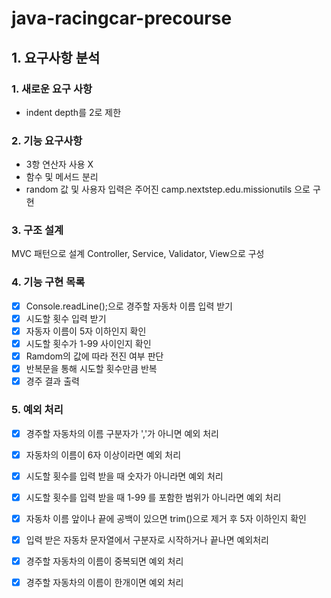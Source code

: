# java-racingcar-precourse

## 1. 요구사항 분석

### 1. 새로운 요구 사항

- indent depth를 2로 제한

### 2. 기능 요구사항

- 3항 연산자 사용 X
- 함수 및 메서드 분리
- random 값 및 사용자 입력은 주어진 camp.nextstep.edu.missionutils 으로 구현

### 3. 구조 설계

MVC 패턴으로 설계
Controller, Service, Validator, View으로 구성

### 4. 기능 구현 목록

- [x] Console.readLine();으로 경주할 자동차 이름 입력 받기
- [x] 시도할 횟수 입력 받기
- [x] 자동자 이름이 5자 이하인지 확인
- [x] 시도할 횟수가 1-99 사이인지 확인
- [x] Ramdom의 값에 따라 전진 여부 판단
- [x] 반복문을 통해 시도할 횟수만큼 반복
- [x] 경주 결과 출력

### 5. 예외 처리

- [x] 경주할 자동차의 이름 구분자가 ','가 아니면 예외 처리
- [x] 자동차의 이름이 6자 이상이라면 예외 처리
- [x] 시도할 횟수를 입력 받을 때 숫자가 아니라면 예외 처리
- [x] 시도할 횟수를 입력 받을 때 1-99 를 포함한 범위가 아니라면 예외 처리
- [x] 자동차 이름 앞이나 끝에 공백이 있으면 trim()으로 제거 후 5자 이하인지 확인
- [x] 입력 받은 자동차 문자열에서 구분자로 시작하거나 끝나면 예외처리
- [x] 경주할 자동차의 이름이 중복되면 예외 처리
- [x] 경주할 자동차의 이름이 한개이면 예외 처리

